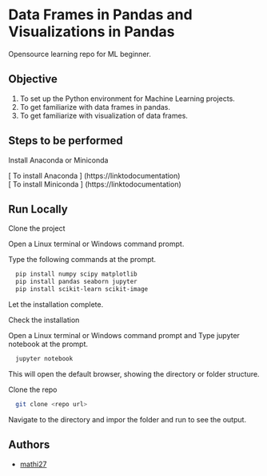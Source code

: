 
# Data Frames in Pandas and Visualizations in Pandas

Opensource learning repo for ML beginner.



## Objective
1. To set up the Python environment for Machine Learning projects.
2. To get familiarize with data frames in pandas.
3. To get familiarize with visualization of data frames.

 


##  Steps to be performed
Install Anaconda or Miniconda

[ To install Anaconda ]   (https://linktodocumentation)   
[ To install Miniconda ]  (https://linktodocumentation)


## Run Locally

Clone the project

Open a Linux terminal or Windows command prompt.


Type the following commands at the prompt.
```bash
  pip install numpy scipy matplotlib
  pip install pandas seaborn jupyter
  pip install scikit-learn scikit-image
```
Let the installation complete.


Check the installation

Open a Linux terminal or Windows command prompt and Type jupyter notebook at the prompt.

```bash
  jupyter notebook
```
This will open the default browser, showing the directory or folder structure.


Clone the repo

```bash
  git clone <repo url>
```

 Navigate to the directory and impor the folder and run to see the output.

 
 


## Authors

- [mathi27](https://www.github.com/mathi27)

